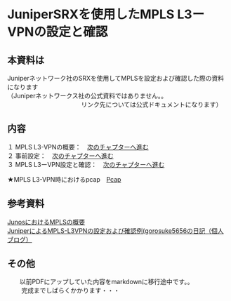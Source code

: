 
# JuniperSRXを使用したMPLS L3ーVPNの設定と確認

## 本資料は
Juniperネットワーク社のSRXを使用してMPLSを設定および確認した際の資料になります <br>
（Juniperネットワークス社の公式資料ではありません。。<br>
　　　　　　　　　　　　リンク先については公式ドキュメントになります）<br>
            
## 内容
１ MPLS L3-VPNの概要：　[次のチャプターへ進む](./Firewall-ovewview.md) <br>
２ 事前設定：　[次のチャプターへ進む](./Junos-Firewall-config.md)<br> 
３ MPLS L3ーVPN設定と確認：　[次のチャプターへ進む](./Firewall-reference.md)<br>

★MPLS L3-VPN時におけるpcap　[Pcap](./MPLSーL3.pcap.pcapng)

## 参考資料
  [JunosにおけるMPLSの概要](https://www.juniper.net/documentation/jp/ja/software/junos/mpls/topics/topic-map/mpls-overview.html)<br>
  [JuniperによるMPLS-L3VPNの設定および確認例(gorosuke5656の日記（個人ブログ）](https://gorosuke5656.hatenablog.com/entry/2023/05/14/092207)<br>
   

## その他
　　以前PDFにアップしていた内容をmarkdownに移行途中です。。<br>　
  　完成までしばらくかかります・・・
